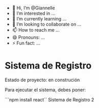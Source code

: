 - 👋 Hi, I’m @Giannelle
- 👀 I’m interested in ...
- 🌱 I’m currently learning ...
- 💞️ I’m looking to collaborate on ...
- 📫 How to reach me ...
- 😄 Pronouns: ...
- ⚡ Fun fact: ...

<!---
Giannelle/Giannelle is a ✨ special ✨ repository because its `README.md` (this file) appears on your GitHub profile.
You can click the Preview link to take a look at your changes.
--->
<h1> Sistema de Registro</h1>

Estado de proyecto: en construción

Para ejecutar el sistema, debes poner:

```npm install react``
Sistema de Registro 2
